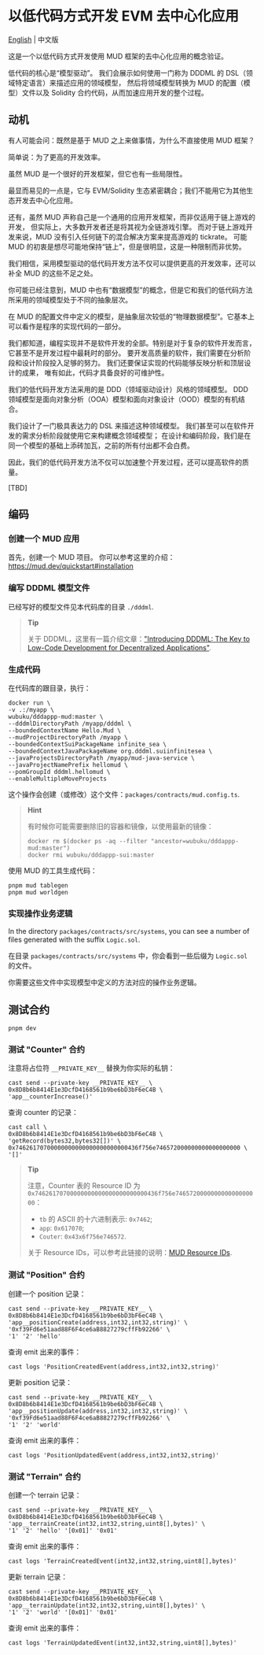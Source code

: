 # 以低代码方式开发 EVM 去中心化应用

[English](./README.md) | 中文版

这是一个以低代码方式开发使用 MUD 框架的去中心化应用的概念验证。

低代码的核心是“模型驱动”。
我们会展示如何使用一门称为 DDDML 的 DSL（领域特定语言）来描述应用的领域模型，
然后将领域模型转换为 MUD 的配置（模型）文件以及 Solidity 合约代码，从而加速应用开发的整个过程。


## 动机

有人可能会问：既然是基于 MUD 之上来做事情，为什么不直接使用 MUD 框架？

简单说：为了更高的开发效率。

虽然 MUD 是一个很好的开发框架，但它也有一些局限性。

最显而易见的一点是，它与 EVM/Solidity 生态紧密耦合；我们不能用它为其他生态开发去中心化应用。

还有，虽然 MUD 声称自己是一个通用的应用开发框架，而非仅适用于链上游戏的开发，
但实际上，大多数开发者还是将其视为全链游戏引擎。
而对于链上游戏开发来说，MUD 没有引入任何链下的混合解决方案来提高游戏的 tickrate。
可能 MUD 的初衷是想尽可能地保持“链上”，但是很明显，这是一种限制而非优势。

我们相信，采用模型驱动的低代码开发方法不仅可以提供更高的开发效率，还可以补全 MUD 的这些不足之处。

你可能已经注意到，MUD 中也有“数据模型”的概念，但是它和我们的低代码方法所采用的领域模型处于不同的抽象层次。

在 MUD 的配置文件中定义的模型，是抽象层次较低的“物理数据模型”。它基本上可以看作是程序的实现代码的一部分。

我们都知道，编程实现并不是软件开发的全部。特别是对于复杂的软件开发而言，它甚至不是开发过程中最耗时的部分。
要开发高质量的软件，我们需要在分析阶段和设计阶段投入足够的努力。
我们还要保证实现的代码能够反映分析和顶层设计的成果，
唯有如此，代码才具备良好的可维护性。

我们的低代码开发方法采用的是 DDD（领域驱动设计）风格的领域模型。
DDD 领域模型是面向对象分析（OOA）模型和面向对象设计（OOD）模型的有机结合。

我们设计了一门极具表达力的 DSL 来描述这种领域模型。
我们甚至可以在软件开发的需求分析阶段就使用它来构建概念领域模型；
在设计和编码阶段，我们是在同一个模型的基础上添砖加瓦，之前的所有付出都不会白费。

因此，我们的低代码开发方法不仅可以加速整个开发过程，还可以提高软件的质量。


[TBD]


## 编码

### 创建一个 MUD 应用

首先，创建一个 MUD 项目。
你可以参考这里的介绍：https://mud.dev/quickstart#installation


### 编写 DDDML 模型文件

已经写好的模型文件见本代码库的目录 `./dddml`.

> **Tip**
>
> 关于 DDDML，这里有一篇介绍文章：["Introducing DDDML: The Key to Low-Code Development for Decentralized Applications"](https://github.com/wubuku/Dapp-LCDP-Demo/blob/main/IntroducingDDDML.md).


### 生成代码

在代码库的跟目录，执行：

```shell
docker run \
-v .:/myapp \
wubuku/dddappp-mud:master \
--dddmlDirectoryPath /myapp/dddml \
--boundedContextName Hello.Mud \
--mudProjectDirectoryPath /myapp \
--boundedContextSuiPackageName infinite_sea \
--boundedContextJavaPackageName org.dddml.suiinfinitesea \
--javaProjectsDirectoryPath /myapp/mud-java-service \
--javaProjectNamePrefix hellomud \
--pomGroupId dddml.hellomud \
--enableMultipleMoveProjects
```

这个操作会创建（或修改）这个文件：`packages/contracts/mud.config.ts`.

> **Hint**
>
> 有时候你可能需要删除旧的容器和镜像，以使用最新的镜像：
>
> ```shell
> docker rm $(docker ps -aq --filter "ancestor=wubuku/dddappp-mud:master")
> docker rmi wubuku/dddappp-sui:master
> ```


使用 MUD 的工具生成代码：

```shell
pnpm mud tablegen
pnpm mud worldgen
```


### 实现操作业务逻辑

In the directory `packages/contracts/src/systems`, you can see a number of files generated with the suffix `Logic.sol`.

在目录 `packages/contracts/src/systems` 中，你会看到一些后缀为 `Logic.sol` 的文件。

你需要这些文件中实现模型中定义的方法对应的操作业务逻辑。

## 测试合约

```shell
pnpm dev
```

### 测试 "Counter" 合约

注意将占位符 `__PRIVATE_KEY__` 替换为你实际的私钥：

```shell
cast send --private-key __PRIVATE_KEY__ \
0x8D8b6b8414E1e3DcfD4168561b9be6bD3bF6eC4B \
'app__counterIncrease()'
```

查询 counter 的记录：

```shell
cast call \
0x8D8b6b8414E1e3DcfD4168561b9be6bD3bF6eC4B \
'getRecord(bytes32,bytes32[])' \
0x74626170700000000000000000000000436f756e746572000000000000000000 \
'[]'
```

> **Tip**
>
> 注意，Counter 表的 Resource ID 为 `0x74626170700000000000000000000000436f756e746572000000000000000000`：
> 
> * `tb` 的 ASCII 的十六进制表示: `0x7462`;
> * `app`: `0x617070`;
> * `Couter`: `0x43x6f756e746572`.
> 
> 关于 Resource IDs，可以参考此链接的说明：[MUD Resource IDs](https://mud.dev/world/resource-ids).


### 测试 "Position" 合约

创建一个 position 记录：

```shell
cast send --private-key __PRIVATE_KEY__ \
0x8D8b6b8414E1e3DcfD4168561b9be6bD3bF6eC4B \
'app__positionCreate(address,int32,int32,string)' \
'0xf39Fd6e51aad88F6F4ce6aB8827279cffFb92266' \
'1' '2' 'hello'
```

查询 emit 出来的事件：

```shell
cast logs 'PositionCreatedEvent(address,int32,int32,string)'
```

更新 position 记录：

```shell
cast send --private-key __PRIVATE_KEY__ \
0x8D8b6b8414E1e3DcfD4168561b9be6bD3bF6eC4B \
'app__positionUpdate(address,int32,int32,string)' \
'0xf39Fd6e51aad88F6F4ce6aB8827279cffFb92266' \
'1' '2' 'world'
```

查询 emit 出来的事件：

```shell
cast logs 'PositionUpdatedEvent(address,int32,int32,string)'
```

### 测试 "Terrain" 合约

创建一个 terrain 记录：

```shell
cast send --private-key __PRIVATE_KEY__ \
0x8D8b6b8414E1e3DcfD4168561b9be6bD3bF6eC4B \
'app__terrainCreate(int32,int32,string,uint8[],bytes)' \
'1' '2' 'hello' '[0x01]' '0x01'
```

查询 emit 出来的事件：

```shell
cast logs 'TerrainCreatedEvent(int32,int32,string,uint8[],bytes)'
```

更新 terrain 记录：

```shell
cast send --private-key __PRIVATE_KEY__ \
0x8D8b6b8414E1e3DcfD4168561b9be6bD3bF6eC4B \
'app__terrainUpdate(int32,int32,string,uint8[],bytes)' \
'1' '2' 'world' '[0x01]' '0x01'
```

查询 emit 出来的事件：

```shell
cast logs 'TerrainUpdatedEvent(int32,int32,string,uint8[],bytes)'
```


